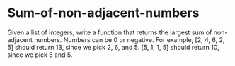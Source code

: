 # Sum-of-non-adjacent-numbers
Given a list of integers, write a function that returns the largest sum of non-adjacent numbers. Numbers can be 0 or negative. For example, [2, 4, 6, 2, 5] should return 13, since we pick 2, 6, and 5. [5, 1, 1, 5] should return 10, since we pick 5 and 5.
